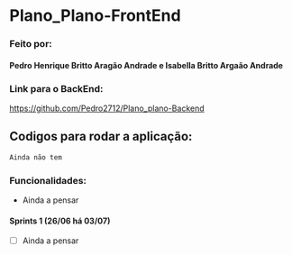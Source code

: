 # Plano_Plano-FrontEnd

### Feito por:
#### Pedro Henrique Britto Aragão Andrade e Isabella Britto Argaão Andrade

### Link para o BackEnd:
https://github.com/Pedro2712/Plano_plano-Backend

## Codigos para rodar a aplicação: 

```cmd
Ainda não tem
```

### Funcionalidades:
- Ainda a pensar


#### Sprints 1 (26/06 há 03/07)
- [ ] Ainda a pensar
